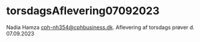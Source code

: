 # torsdagsAflevering07092023

Nadia Hamza
cph-nh354@cphbusiness.dk.
Aflevering af torsdags prøver d. 07.09.2023
